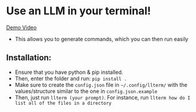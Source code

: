 # Use an LLM in your terminal!
[Demo Video]((https://www.youtube.com/watch?v=pgMHhKO3Wg8))
- This allows you to generate commands, which you can then run easily

## Installation:
- Ensure that you have python & pip installed.
- Then, enter the folder and run: `pip install .`
- Make sure to create the `config.json` file in `~/.config/llterm/` with the values/structure similar to the one in `config.json.example`
- Then, just run `llterm (your prompt)`. For instance, run `llterm how do I list all of the files in a directory`
